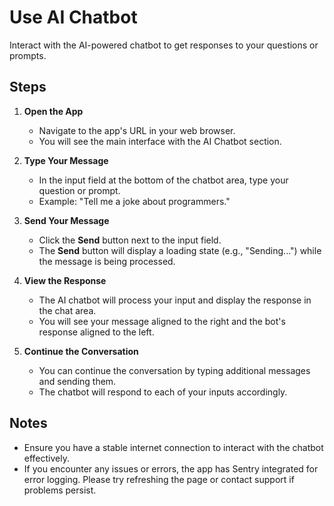 # Use AI Chatbot

Interact with the AI-powered chatbot to get responses to your questions or prompts.

## Steps

1. **Open the App**
   
   - Navigate to the app's URL in your web browser.
   - You will see the main interface with the AI Chatbot section.

2. **Type Your Message**
   
   - In the input field at the bottom of the chatbot area, type your question or prompt.
   - Example: "Tell me a joke about programmers."

3. **Send Your Message**
   
   - Click the **Send** button next to the input field.
   - The **Send** button will display a loading state (e.g., "Sending...") while the message is being processed.

4. **View the Response**
   
   - The AI chatbot will process your input and display the response in the chat area.
   - You will see your message aligned to the right and the bot's response aligned to the left.

5. **Continue the Conversation**
   
   - You can continue the conversation by typing additional messages and sending them.
   - The chatbot will respond to each of your inputs accordingly.

## Notes

- Ensure you have a stable internet connection to interact with the chatbot effectively.
- If you encounter any issues or errors, the app has Sentry integrated for error logging. Please try refreshing the page or contact support if problems persist.